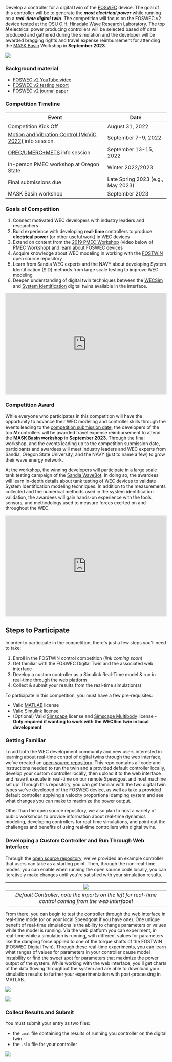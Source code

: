 <!-- ## Mask Basin Workshop & FOSTWIN Digital Twin omit in toc -->

Develop a controller for a digital twin of the [FOSWEC](https://energy.sandia.gov/foswec-testing-helps-validate-open-source-modeling-code/) device.
The goal of this controller will be to generate the ***most electrical power*** while running on a ***real-time digital twin***.
The competition will focus on the FOSWEC v2 device tested at the [OSU O.H. Hinsdale Wave Research Laboratory](https://engineering.oregonstate.edu/facilities/wave-lab).
The top ***N*** electrical power producing controllers will be selected based off data produced and gathered during the simulation and the developer will be awarded bragging rights and travel expense reimbursement for attending the [MASK Basin](https://www.defense.gov/Multimedia/Photos/igphoto/2001207018/#:~:text=The%20Navy's%20Indoor%20Ocean%20%2D%2D,Carderock%20Division%2C%20located%20in%20Maryland.) Workshop in **September 2023**.

![](images/FOSWEC2_HWRL.png)


### Background material

 - [FOSWEC v2 YouTube video](https://youtu.be/OUxbaEC2K6Y)
 - [FOSWEC v2 testing report](https://doi.org/10.2172/1717884)
 - [FOSWEC v2 journal paper](https://doi.org/10.1016/j.energy.2021.122485)


### Competition Timeline

| Event | Date |
|---|---|
| Competition Kick Off | August 31, 2022 |
| [Motion and Vibration Control (MoViC 2022)](https://ifacms-movic2022.seas.ucla.edu/home/) info session | September 7-9, 2022 |
| [OREC/UMERC+METS](https://pacificoceanenergy.org/orec/) info session | September 13-15, 2022 |
| In-person PMEC workshop at Oregon State | Winter 2022/2023 |
| Final submissions due | Late Spring 2023 (e.g., May 2023) |
| MASK Basin workshop | September 2023 |


### Goals of Competition <!-- omit in toc -->

1. Connect motivated WEC developers with industry leaders and researchers
2. Build experience with developing **real-time** controllers to produce **electrical power** (or other useful work) in WEC devices
3. Extend on content from the [2019 PMEC Workshop](https://www.energy.gov/eere/water/events/integrated-wec-design-theory-and-practice-workshop) (video below of PMEC Workshop) and learn about FOSWEC devices
4. Acquire knowledge about WEC modeling in working with the [FOSTWIN](https://github.com/PMEC-OSU/FOSTWIN) open source repository
5. Learn from Sandia WEC experts and the NAVY about developing System Identification (SID) methods from large scale testing to improve WEC modeling
6. Deepen understanding of digital twin techniques between the [WECSim](https://wec-sim.github.io/WEC-Sim/master/index.html) and [System Identification](https://github.com/PMEC-OSU/FOSTWIN#system-identification-model) digital twins available in the interface.
 
<iframe width="560" height="315" src="https://www.youtube.com/embed/OUxbaEC2K6Y" title="YouTube video player" frameborder="0" allow="accelerometer; autoplay; clipboard-write; encrypted-media; gyroscope; picture-in-picture" style="width:100%;" allowfullscreen></iframe>

### Competition Award

While everyone who participates in this competition will have the opportunity to advance their WEC modeling and controller skills through the events leading to the [competition submission date](#competition-timeline), the developers of the top ***N*** controllers will be awarded travel expense reimbursement to attend the [**MASK Basin workshop**](https://www.defense.gov/Multimedia/Photos/igphoto/2001207018/#:~:text=The%20Navy's%20Indoor%20Ocean%20%2D%2D,Carderock%20Division%2C%20located%20in%20Maryland.) in **September 2023**.
Through the final workshop, and the events leading up to the competition submission date, participants and awardees will meet industry leaders and WEC experts from Sandia, Oregon State University, and the NAVY (just to name a few) to grow their wave energy network.

At the workshop, the winning developers will participate in a large scale tank testing campaign of the [Sandia WaveBot](https://www.youtube.com/embed/c4npWk_-Pjk).
In doing so, the awardees will learn in-depth details about tank testing of WEC devices to validate System Identification modeling techniques.
In addition to the measurements collected and the numerical methods used in the system identification validation, the awardees will gain hands-on experience with the tools, sensors, and methodology used to measure forces exerted on and throughout the WEC.  


<iframe width="560" height="315" src="https://www.youtube.com/embed/c4npWk_-Pjk" title="YouTube video player" style="width:100%;" frameborder="0" allow="accelerometer; autoplay; clipboard-write; encrypted-media; gyroscope; picture-in-picture" allowfullscreen></iframe>


## Steps to Participate
In order to participate in the competition, there's just a few steps you'll need to take:

1. Enroll in the FOSTWIN control competition (*link coming soon*)
2. Get familiar with the FOSWEC Digital Twin and the associated web interface
3. Develop a custom controller as a Simulink Real-Time model & run in real-time through the web platform
4. Collect & submit your results from the real-time simulation(s)

To participate in this competition, you must have a few pre-requisites:

- Valid [MATLAB](https://www.mathworks.com/products/matlab.html) license 
- Valid [Simulink](https://www.mathworks.com/products/simulink.html) license
- (Optional) Valid [Simscape](https://www.mathworks.com/products/simscape.html) license and [Simscape Multibody](https://www.mathworks.com/products/simscape-multibody.html) license - **Only required if wanting to work with the WECSim twin in local development**


### Getting Familiar <!-- omit in toc -->

To aid both the WEC development community and new users interested in learning about real-time control of digital twins through the web interface, we've created an [open source repository](https://github.com/PMEC-OSU/FOSTWIN).
This repo contains all code and instructions needed to run the twin and a provided default controller locally, develop your custom controller locally, then upload it to the web interface and have it execute in real-time on our remote Speedgoat and host machine set up!
Through this repository, you can get familiar with the two digital twin types we've developed of the FOSWEC device, as well as take a provided default controller applying a velocity proportional damping system and see what changes you can make to maximize the power output.

Other than the open source repository, we also plan to host a variety of public workshops to provide information about real-time dynamics modeling, developing controllers for real-time simulations, and point out the challenges and benefits of using real-time controllers with digital twins.

### Developing a Custom Controller and Run Through Web Interface <!-- omit in toc -->

Through the [open source repository](https://github.com/PMEC-OSU/FOSTWIN), we've provided an example controller that users can take as a starting point.
Then, through the non-real-time modes, you can enable when running the open source code locally, you can iteratively make changes until you're satisfied with your simulation results. 

 
| ![](images/default-ctrl.PNG) | 
| :--: |
| *Default Controller, note the inports on the left for real-time control coming from the web interface!* |

From there, you can begin to test the controller through the web interface in real-time mode (or on your local Speedgoat if you have one).
One unique benefit of real-time simulations is the ability to change parameters or values while the model is running.  Via the web platform you can experiment, in real-time while a simulation is running, with different values for parameters like the damping force applied to one of the torque shafts of the FOSTWIN (FOSWEC Digital Twin).
Through these real-time experiments, you can learn what ranges of values for parameters in your controller cause model instability or find the sweet spot for parameters that maximize the power output of the system.
While working with the web interface, you'll get charts of the data flowing throughout the system and are able to download your simulation results to further your experimentation with post-processing in MATLAB.


![](images/dashboard-head.jpeg)

![](images/dashboard-charts.jpeg)

### Collect Results and Submit <!-- omit in toc -->

You must submit your entry as two files:

- the `.mat` file containing the results of running you controller on the digital twin
- the `.slx` file for your controller

![](images/Full-Res.PNG)




